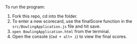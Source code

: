 To run the program:

1. Fork this repo, cd into the folder.
1. To enter a new scorecard, use the finalScore function in the ```src/BowlingApplication.js``` file and hit save.
2. ```open BowlingApplication.html``` from the terminal.
3. Open the console (```Cmd + alt+ i```) to view the final scores.

